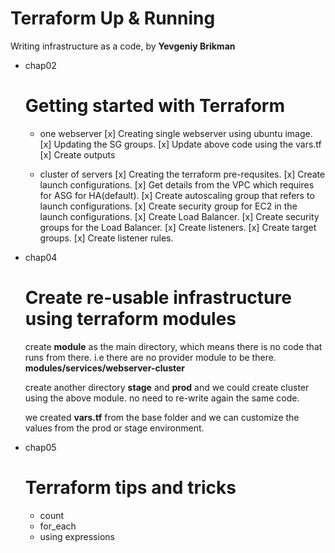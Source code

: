 # Terraform Up & Running

Writing infrastructure as a code, by **Yevgeniy Brikman**

- chap02  
  # Getting started with Terraform

  - one webserver
    [x] Creating single webserver using ubuntu image.
    [x] Updating the SG groups.
    [x] Update above code using the vars.tf
    [x] Create outputs

  - cluster of servers
    [x] Creating the terraform pre-requsites.
    [x] Create launch configurations. 
    [x] Get details from the VPC which requires for ASG for HA(default).
    [x] Create autoscaling group that refers to launch configurations. 
    [x] Create security group for EC2 in the launch configurations.
    [x] Create Load Balancer.
    [x] Create security groups for the Load Balancer.
    [x] Create listeners.
    [x] Create target groups.
    [x] Create listener rules.
    
- chap04 
  # Create re-usable infrastructure using terraform modules

  create **module** as the main directory, which means there is no code that runs from there. i.e there are no provider module to be there. **modules/services/webserver-cluster** 

  create another directory **stage** and **prod** and we could create cluster using the above module. no need to re-write again the same code. 

  we created **vars.tf** from the base folder and we can customize the values from the prod or stage environment. 

- chap05 
  # Terraform tips and tricks

  - count 
  - for_each
  - using expressions
  